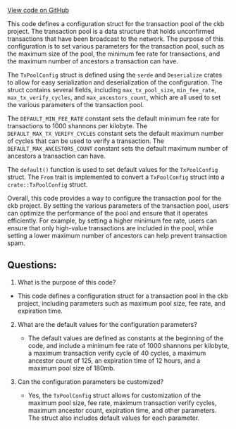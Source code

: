 [View code on GitHub](https://github.com/nervosnetwork/ckb/util/app-config/src/legacy/tx_pool.rs)

This code defines a configuration struct for the transaction pool of the ckb project. The transaction pool is a data structure that holds unconfirmed transactions that have been broadcast to the network. The purpose of this configuration is to set various parameters for the transaction pool, such as the maximum size of the pool, the minimum fee rate for transactions, and the maximum number of ancestors a transaction can have.

The `TxPoolConfig` struct is defined using the `serde` and `Deserialize` crates to allow for easy serialization and deserialization of the configuration. The struct contains several fields, including `max_tx_pool_size`, `min_fee_rate`, `max_tx_verify_cycles`, and `max_ancestors_count`, which are all used to set the various parameters of the transaction pool.

The `DEFAULT_MIN_FEE_RATE` constant sets the default minimum fee rate for transactions to 1000 shannons per kilobyte. The `DEFAULT_MAX_TX_VERIFY_CYCLES` constant sets the default maximum number of cycles that can be used to verify a transaction. The `DEFAULT_MAX_ANCESTORS_COUNT` constant sets the default maximum number of ancestors a transaction can have.

The `default()` function is used to set default values for the `TxPoolConfig` struct. The `From` trait is implemented to convert a `TxPoolConfig` struct into a `crate::TxPoolConfig` struct.

Overall, this code provides a way to configure the transaction pool for the ckb project. By setting the various parameters of the transaction pool, users can optimize the performance of the pool and ensure that it operates efficiently. For example, by setting a higher minimum fee rate, users can ensure that only high-value transactions are included in the pool, while setting a lower maximum number of ancestors can help prevent transaction spam.
## Questions: 
 1. What is the purpose of this code?
   - This code defines a configuration struct for a transaction pool in the ckb project, including parameters such as maximum pool size, fee rate, and expiration time.

2. What are the default values for the configuration parameters?
   - The default values are defined as constants at the beginning of the code, and include a minimum fee rate of 1000 shannons per kilobyte, a maximum transaction verify cycle of 40 cycles, a maximum ancestor count of 125, an expiration time of 12 hours, and a maximum pool size of 180mb.

3. Can the configuration parameters be customized?
   - Yes, the `TxPoolConfig` struct allows for customization of the maximum pool size, fee rate, maximum transaction verify cycles, maximum ancestor count, expiration time, and other parameters. The struct also includes default values for each parameter.